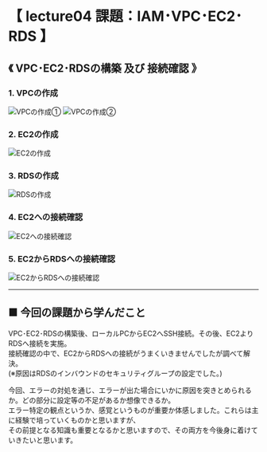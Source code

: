 # 【 lecture04 課題：IAM･VPC･EC2･RDS 】

## 《 VPC･EC2･RDSの構築 及び 接続確認 》

### **1. VPCの作成**
![VPCの作成①](https://user-images.githubusercontent.com/88935162/234941123-46a062e5-7add-4c04-aab2-421c81bc8f03.png)
![VPCの作成②](https://user-images.githubusercontent.com/88935162/234941317-617cc96a-2d57-4cd0-8089-9c8def1afa4d.png)

### **2. EC2の作成**
![EC2の作成](https://user-images.githubusercontent.com/88935162/234941602-06bf2902-01e8-4200-a7e9-e67da0793b15.png)

### **3. RDSの作成**
![RDSの作成](https://user-images.githubusercontent.com/88935162/234941918-1e4b51b1-14b7-4cec-9b43-bb50da3d6312.png)

### **4. EC2への接続確認**
![EC2への接続確認](https://user-images.githubusercontent.com/88935162/234943603-6a9c862d-966b-492d-ba70-61127a2e5aaf.png)

### **5. EC2からRDSへの接続確認**
![EC2からRDSへの接続確認](https://user-images.githubusercontent.com/88935162/234942559-d0ffdc46-c98b-4bd7-a997-34f2bfb684fd.png)

---
## ■ 今回の課題から学んだこと
VPC･EC2･RDSの構築後、ローカルPCからEC2へSSH接続。その後、EC2よりRDSへ接続を実施。  
接続確認の中で、EC2からRDSへの接続がうまくいきませんでしたが調べて解決。  
(※原因はRDSのインバウンドのセキュリティグループの設定でした。)  
  
今回、エラーの対処を通じ、エラーが出た場合にいかに原因を突きとめられるか。どの部分に設定等の不足があるか想像できるか。  
エラー特定の観点というか、感覚というものが重要か体感しました。これらは主に経験で培っていくものかと思いますが、  
その前提となる知識も重要となるかと思いますので、その両方を今後身に着けていきたいと思います。
